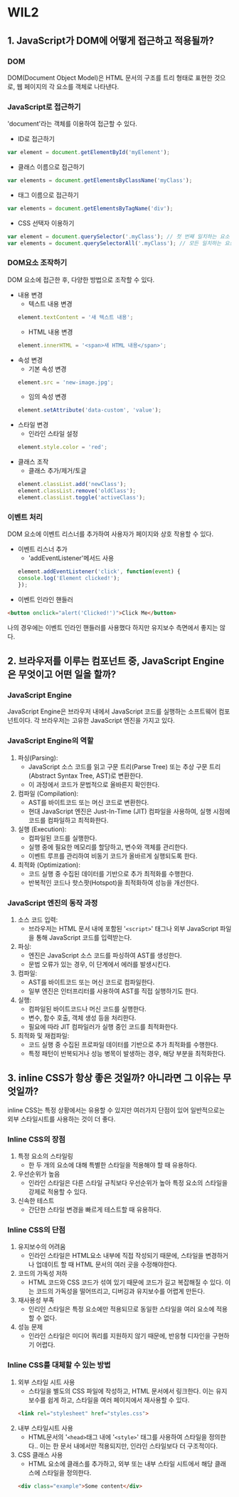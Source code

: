 # WIL2
## 1. JavaScript가 DOM에 어떻게 접근하고 적용될까?

### DOM
DOM(Document Object Model)은 HTML 문서의 구조를 트리 형태로 표현한 것으로, 웹 페이지의 각 요소를 객체로 나타낸다.

### JavaScript로 접근하기
'document'라는 객체를 이용하여 접근할 수 있다.
- ID로 접근하기
``` javascript
var element = document.getElementById('myElement');
```
- 클래스 이름으로 접근하기
``` javascript
var elements = document.getElementsByClassName('myClass');
```
- 태그 이름으로 접근하기
``` javascript
var elements = document.getElementsByTagName('div');
```
- CSS 선택자 이용하기
``` javascript
var element = document.querySelector('.myClass'); // 첫 번째 일치하는 요소
var elements = document.querySelectorAll('.myClass'); // 모든 일치하는 요소
```

### DOM요소 조작하기
DOM 요소에 접근한 후, 다양한 방법으로 조작할 수 있다.
- 내용 변경
    - 텍스트 내용 변경
    ``` javascript
    element.textContent = '새 텍스트 내용';
    ```
    - HTML 내용 변경
    ``` javascript
    element.innerHTML = '<span>새 HTML 내용</span>';
    ```
- 속성 변경
    - 기본 속성 변경
    ``` javascript
    element.src = 'new-image.jpg';
    ```
    - 임의 속성 변경
    ``` javascript
    element.setAttribute('data-custom', 'value');
    ```
- 스타일 변경
    - 인라인 스타일 설정
    ``` javascript
    element.style.color = 'red';
    ```
- 클래스 조작
    - 클래스 추가/제거/토글
    ``` javascript
    element.classList.add('newClass');
    element.classList.remove('oldClass');
    element.classList.toggle('activeClass');
    ```

### 이벤트 처리
DOM 요소에 이벤트 리스너를 추가하여 사용자가 페이지와 상호 작용할 수 있다.
- 이벤트 리스너 추가
    - 'addEventListener'메서드 사용
    ``` javascript
    element.addEventListener('click', function(event) {
    console.log('Element clicked!');
    });
    ```
- 이벤트 인라인 핸들러
``` html
<button onclick="alert('Clicked!')">Click Me</button>
```
나의 경우에는 이벤트 인라인 핸들러를 사용했다 하지만 유지보수 측면에서 좋지는 않다.

## 2. 브라우저를 이루는 컴포넌트 중, JavaScript Engine은 무엇이고 어떤 일을 할까?

### JavaScript Engine
JavaScript Engine은 브라우저 내에서 JavaScript 코드를 실행하는 소프트웨어 컴포넌트이다. 각 브라우저는 고유한 JavaScript 엔진을 가지고 있다.

### JavaScript Engine의 역할
1. 파싱(Parsing):
    - JavaScript 소스 코드를 읽고 구문 트리(Parse Tree) 또는 추상 구문 트리(Abstract Syntax Tree, AST)로 변환한다.
    - 이 과정에서 코드가 문법적으로 올바른지 확인한다.
1. 컴파일 (Compilation):
    - AST를 바이트코드 또는 머신 코드로 변환한다.
    - 현대 JavaScript 엔진은 Just-In-Time (JIT) 컴파일을 사용하여, 실행 시점에 코드를 컴파일하고 최적화한다.
1. 실행 (Execution):
    - 컴파일된 코드를 실행한다.
    - 실행 중에 필요한 메모리를 할당하고, 변수와 객체를 관리한다.
    - 이벤트 루프를 관리하여 비동기 코드가 올바르게 실행되도록 한다.
1. 최적화 (Optimization):
    - 코드 실행 중 수집된 데이터를 기반으로 추가 최적화를 수행한다.
    - 반복적인 코드나 핫스팟(Hotspot)을 최적화하여 성능을 개선한다.

### JavaScript 엔진의 동작 과정
1. 소스 코드 입력:
    - 브라우저는 HTML 문서 내에 포함된 '```<script>```' 태그나 외부 JavaScript 파일을 통해 JavaScript 코드를 입력받는다.
1. 파싱:
    - 엔진은 JavaScript 소스 코드를 파싱하여 AST를 생성한다.
    - 문법 오류가 있는 경우, 이 단계에서 에러를 발생시킨다.
1. 컴파일:
    - AST를 바이트코드 또는 머신 코드로 컴파일한다.
    - 일부 엔진은 인터프리터를 사용하여 AST를 직접 실행하기도 한다.
1. 실행:
    - 컴파일된 바이트코드나 머신 코드를 실행한다.
    - 변수, 함수 호출, 객체 생성 등을 처리한다.
    - 필요에 따라 JIT 컴파일러가 실행 중인 코드를 최적화한다.
1. 최적화 및 재컴파일:
    - 코드 실행 중 수집된 프로파일 데이터를 기반으로 추가 최적화를 수행한다.
    - 특정 패턴이 반복되거나 성능 병목이 발생하는 경우, 해당 부분을 최적화한다.

## 3. inline CSS가 항상 좋은 것일까? 아니라면 그 이유는 무엇일까?
inline CSS는 특정 상황에서는 유용할 수 있지만 여러가지 단점이 있어 일반적으로는 외부 스타일시트를 사용하는 것이 더 좋다.

### Inline CSS의 장점
1. 특정 요소의 스타일링
    - 한 두 개의 요소에 대해 특별한 스타일을 적용해야 할 때 유용하다.
2. 우선순위가 높음
    - 인라인 스타일은 다른 스타일 규칙보다 우선순위가 높아 특정 요소의 스타일을 강제로 적용할 수 있다.
3. 신속한 테스트
    - 간단한 스타일 변경을 빠르게 테스트할 때 유용하다.

### Inline CSS의 단점
1. 유지보수의 어려움
    - 인라인 스타일은 HTML요소 내부에 직접 작성되기 때문에, 스타일을 변경하거나 업데이트 할 때 HTML 문서의 여러 곳을 수정해야한다.
1. 코드의 가독성 저하
    - HTML 코드와 CSS 코드가 섞여 있기 때문에 코드가 길고 복잡해질 수 있다. 이는 코드의 가독성을 떨어뜨리고, 디버깅과 유지보수를 어렵게 만든다.
1. 재사용성 부족
    - 인리인 스타일은 특정 요소에만 적용되므로 동일한 스타일을 여러 요소에 적용할 수 없다.
1. 성능 문제
    - 인라인 스타일은 미디어 쿼리를 지원하지 않기 때문에, 반응형 디자인을 구현하기 어렵다.

### Inline CSS를 대체할 수 있는 방법
1. 외부 스타일 시트 사용
    - 스타일을 별도의 CSS 파일에 작성하고, HTML 문서에서 링크한다. 이는 유지보수를 쉽게 하고, 스타일을 여러 페이지에서 재사용할 수 있다.
    ``` html
    <link rel="stylesheet" href="styles.css">
    ```
1. 내부 스타일시트 사용
    - HTML문서의 '```<head>```태그 내에 '```<style>```' 태그를 사용하여 스타일을 정의한다.. 이는 한 문서 내에서만 적용되지만, 인라인 스타일보다 더 구조적이다.
1. CSS 클래스 사용
    - HTML 요소에 클래스를 추가하고, 외부 또는 내부 스타일 시트에서 해당 클래스에 스타일을 정의한다.
    ``` html
    <div class="example">Some content</div>
    ```